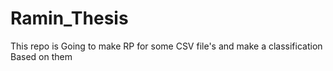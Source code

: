 # Ramin_Thesis

This repo is Going to make RP for some CSV file's 
and make a classification Based on them